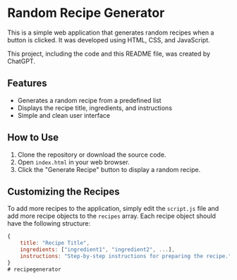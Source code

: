 # Random Recipe Generator

This is a simple web application that generates random recipes when a button is clicked. It was developed using HTML, CSS, and JavaScript.

This project, including the code and this README file, was created by ChatGPT.

## Features

- Generates a random recipe from a predefined list
- Displays the recipe title, ingredients, and instructions
- Simple and clean user interface

## How to Use

1. Clone the repository or download the source code.
2. Open `index.html` in your web browser.
3. Click the "Generate Recipe" button to display a random recipe.

## Customizing the Recipes

To add more recipes to the application, simply edit the `script.js` file and add more recipe objects to the `recipes` array. Each recipe object should have the following structure:

```javascript
{
    title: "Recipe Title",
    ingredients: ["ingredient1", "ingredient2", ...],
    instructions: "Step-by-step instructions for preparing the recipe."
}
# recipegenerator
